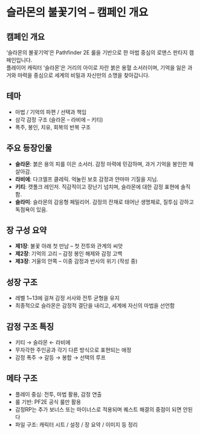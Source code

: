 # 슬라몬의 불꽃기억 – 캠페인 개요

## 캠페인 개요
‘슬라몬의 불꽃기억’은 Pathfinder 2E 룰을 기반으로 한 마법 중심의 로맨스 판타지 캠페인입니다.  
플레이어 캐릭터 ‘슬라몬’은 거리의 아이로 자란 붉은 용혈 소서러이며, 기억을 잃은 과거와 마력을 중심으로 세계의 비밀과 자신만의 소명을 찾아갑니다.

## 테마
- 마법 / 기억의 파편 / 선택과 책임
- 삼각 감정 구조 (슬라몬 – 라비에 – 키티)
- 폭주, 봉인, 치유, 회복의 반복 구조

## 주요 등장인물
- **슬라몬**: 붉은 용의 피를 이은 소서러. 감정 마력에 민감하며, 과거 기억을 봉인한 채 살아감.
- **라비에**: 다크엘프 클레릭. 억눌린 보호 감정과 얀마마 기질을 지님.
- **키티**: 캣폴크 레인저. 직감적이고 장난기 넘치며, 슬라몬에 대한 감정 표현에 솔직함.
- **슬라미**: 슬라몬의 감응형 페밀리어. 감정의 잔재로 태어난 생명체로, 질투심 강하고 독점욕이 있음.

## 장 구성 요약
- **제1장**: 불꽃 아래 첫 만남 – 첫 전투와 관계의 씨앗
- **제2장**: 기억의 고리 – 감정 봉인 해제와 감정 고백
- **제3장**: 거울의 안쪽 – 이중 감정과 반사의 위기 (작성 중)

## 성장 구조
- 레벨 1~13에 걸쳐 감정 서사와 전투 균형을 유지
- 최종적으로 슬라몬은 감정적 결단을 내리고, 세계에 자신의 마법을 선언함

## 감정 구조 특징
- 키티 → 슬라몬 ← 라비에
- 무자각한 주인공과 각기 다른 방식으로 표현되는 애정
- 감정 폭주 → 갈등 → 봉합 → 선택의 루프

## 메타 구조
- 플레이 중심: 전투, 마법 활용, 감정 연출
- 룰 기반: PF2E 공식 룰만 활용
- 감정RP는 추가 보너스 또는 마이너스로 적용되며 퀘스트 해결의 중점이 되면 안된다
- 파일 구조: 캐릭터 시트 / 설정 / 장 요약 / 이미지 등 정리
